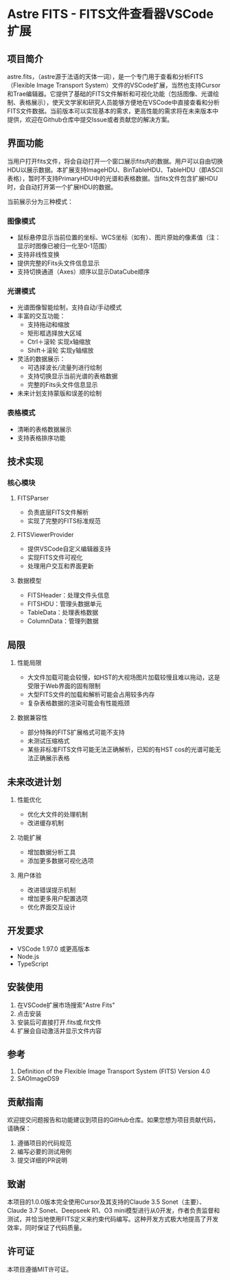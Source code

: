 # Astre FITS - FITS文件查看器VSCode扩展

## 项目简介

astre.fits，（astre源于法语的天体一词），是一个专门用于查看和分析FITS（Flexible Image Transport System）文件的VSCode扩展，当然也支持Cursor和Trae编辑器。它提供了基础的FITS文件解析和可视化功能（包括图像、光谱绘制、表格展示），使天文学家和研究人员能够方便地在VSCode中直接查看和分析FITS文件数据。当前版本可以实现基本的需求，更高性能的需求将在未来版本中提供，欢迎在Github仓库中提交Issue或者贡献您的解决方案。

## 界面功能

当用户打开fits文件，将会自动打开一个窗口展示fits内的数据。用户可以自由切换HDU以展示数据。本扩展支持ImageHDU、BinTableHDU、TableHDU（即ASCII表格），暂时不支持PrimaryHDU中的光谱和表格数据。当fits文件包含扩展HDU时，会自动打开第一个扩展HDU的数据。

当前展示分为三种模式：

### 图像模式
- 鼠标悬停显示当前位置的坐标、WCS坐标（如有）、图片原始的像素值（注：显示时图像已被归一化至0-1范围）
- 支持非线性变换
- 提供完整的Fits头文件信息显示
- 支持切换通道（Axes）顺序以显示DataCube顺序

### 光谱模式
- 光谱图像智能绘制，支持自动/手动模式
- 丰富的交互功能：
  - 支持拖动和缩放
  - 矩形框选择放大区域
  - Ctrl＋滚轮 实现x轴缩放
  - Shift＋滚轮 实现y轴缩放
- 灵活的数据展示：
  - 可选择波长/流量列进行绘制
  - 支持切换显示当前光谱的表格数据
  - 完整的Fits头文件信息显示
- 未来计划支持蒙版和误差的绘制

### 表格模式
- 清晰的表格数据展示
- 支持表格排序功能

## 技术实现

### 核心模块

1. FITSParser
   - 负责底层FITS文件解析
   - 实现了完整的FITS标准规范

2. FITSViewerProvider
   - 提供VSCode自定义编辑器支持
   - 实现FITS文件可视化
   - 处理用户交互和界面更新

3. 数据模型
   - FITSHeader：处理文件头信息
   - FITSHDU：管理头数据单元
   - TableData：处理表格数据
   - ColumnData：管理列数据

## 局限

1. 性能局限
   - 大文件加载可能会较慢，如HST的大视场图片加载较慢且难以拖动，这是受限于Web界面的固有限制
   - 大型FITS文件的加载和解析可能会占用较多内存
   - 复杂表格数据的渲染可能会有性能瓶颈

2. 数据兼容性
   - 部分特殊的FITS扩展格式可能不支持
   - 未测试压缩格式
   - 某些非标准FITS文件可能无法正确解析，已知的有HST cos的光谱可能无法正确展示表格

## 未来改进计划

1. 性能优化
   - 优化大文件的处理机制
   - 改进缓存机制

2. 功能扩展
   - 增加数据分析工具
   - 添加更多数据可视化选项

3. 用户体验
   - 改进错误提示机制
   - 增加更多用户配置选项
   - 优化界面交互设计

## 开发要求

- VSCode 1.97.0 或更高版本
- Node.js
- TypeScript

## 安装使用

1. 在VSCode扩展市场搜索"Astre Fits"
2. 点击安装
3. 安装后可直接打开.fits或.fit文件
4. 扩展会自动激活并显示文件内容

## 参考

1. Definition of the Flexible Image Transport System (FITS) Version 4.0
2. SAOImageDS9

## 贡献指南

欢迎提交问题报告和功能建议到项目的GitHub仓库。如果您想为项目贡献代码，请确保：

1. 遵循项目的代码规范
2. 编写必要的测试用例
3. 提交详细的PR说明

## 致谢

本项目的1.0.0版本完全使用Cursor及其支持的Claude 3.5 Sonet（主要）、Claude 3.7 Sonet、Deepseek R1、O3 mini模型进行从0开发，作者负责监督和测试，并恰当地使用FITS定义来约束代码编写。这种开发方式极大地提高了开发效率，同时保证了代码质量。

## 许可证

本项目遵循MIT许可证。 


